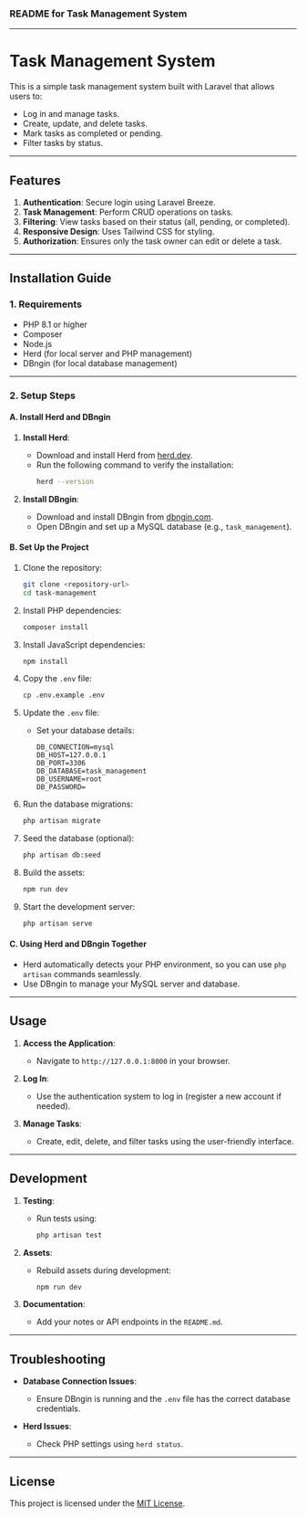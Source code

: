 ### README for Task Management System

---

# Task Management System

This is a simple task management system built with Laravel that allows users to:

- Log in and manage tasks.
- Create, update, and delete tasks.
- Mark tasks as completed or pending.
- Filter tasks by status.

---

## Features

1. **Authentication**: Secure login using Laravel Breeze.
2. **Task Management**: Perform CRUD operations on tasks.
3. **Filtering**: View tasks based on their status (all, pending, or completed).
4. **Responsive Design**: Uses Tailwind CSS for styling.
5. **Authorization**: Ensures only the task owner can edit or delete a task.

---

## Installation Guide

### 1. **Requirements**
- PHP 8.1 or higher
- Composer
- Node.js
- Herd (for local server and PHP management)
- DBngin (for local database management)

---

### 2. **Setup Steps**

#### A. Install Herd and DBngin

1. **Install Herd**:
   - Download and install Herd from [herd.dev](https://herd.dev/).
   - Run the following command to verify the installation:
     ```bash
     herd --version
     ```

2. **Install DBngin**:
   - Download and install DBngin from [dbngin.com](https://dbngin.com/).
   - Open DBngin and set up a MySQL database (e.g., `task_management`).

#### B. Set Up the Project

1. Clone the repository:
   ```bash
   git clone <repository-url>
   cd task-management
   ```

2. Install PHP dependencies:
   ```bash
   composer install
   ```

3. Install JavaScript dependencies:
   ```bash
   npm install
   ```

4. Copy the `.env` file:
   ```bash
   cp .env.example .env
   ```

5. Update the `.env` file:
   - Set your database details:
     ```env
     DB_CONNECTION=mysql
     DB_HOST=127.0.0.1
     DB_PORT=3306
     DB_DATABASE=task_management
     DB_USERNAME=root
     DB_PASSWORD=
     ```

6. Run the database migrations:
   ```bash
   php artisan migrate
   ```

7. Seed the database (optional):
   ```bash
   php artisan db:seed
   ```

8. Build the assets:
   ```bash
   npm run dev
   ```

9. Start the development server:
   ```bash
   php artisan serve
   ```

#### C. Using Herd and DBngin Together
- Herd automatically detects your PHP environment, so you can use `php artisan` commands seamlessly.
- Use DBngin to manage your MySQL server and database.

---

## Usage

1. **Access the Application**:
   - Navigate to `http://127.0.0.1:8000` in your browser.

2. **Log In**:
   - Use the authentication system to log in (register a new account if needed).

3. **Manage Tasks**:
   - Create, edit, delete, and filter tasks using the user-friendly interface.

---

## Development

1. **Testing**:
   - Run tests using:
     ```bash
     php artisan test
     ```

2. **Assets**:
   - Rebuild assets during development:
     ```bash
     npm run dev
     ```

3. **Documentation**:
   - Add your notes or API endpoints in the `README.md`.

---

## Troubleshooting

- **Database Connection Issues**:
  - Ensure DBngin is running and the `.env` file has the correct database credentials.

- **Herd Issues**:
  - Check PHP settings using `herd status`.

---

## License

This project is licensed under the [MIT License](LICENSE).

